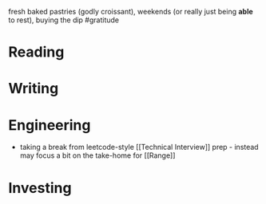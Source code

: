 fresh baked pastries (godly croissant), weekends (or really just being __able__ to rest), buying the dip #gratitude

# Reading
# Writing
# Engineering
- taking a break from leetcode-style [[Technical Interview]] prep - instead may focus a bit on the take-home for [[Range]]
# Investing
